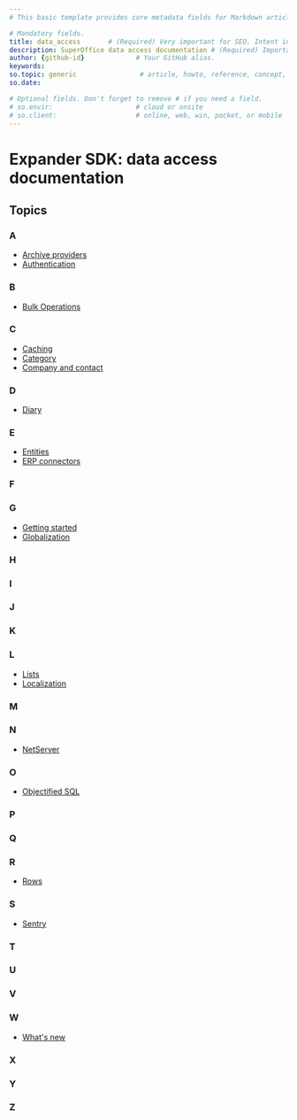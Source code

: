 ```yaml
---
# This basic template provides core metadata fields for Markdown articles on docs.superoffice.com.

# Mandatory fields.
title: data_access       # (Required) Very important for SEO. Intent in a unique string of 43-59 chars including spaces.
description: SuperOffice data access documentation # (Required) Important for SEO. Recommended character length is 115-145 characters including spaces.
author: {github-id}             # Your GitHub alias.
keywords:
so.topic: generic                # article, howto, reference, concept, guide
so.date:

# Optional fields. Don't forget to remove # if you need a field.
# so.envir:                     # cloud or onsite
# so.client:                    # online, web, win, pocket, or mobile
---
```


# Expander SDK: data access documentation

## Topics

### A

* [Archive providers][6]
* [Authentication][7]

### B

* [Bulk Operations][3]

### C

* [Caching][13]
* [Category][16]
* [Company and contact][15]

<!-- * [Custom fields](custom-fields/index.md) -->

### D

* [Diary][14]

<!-- * [Documents](documents/index.md) -->

### E

* [Entities][5]
* [ERP connectors][10]

### F

### G

* [Getting started][2]
* [Globalization][11]

### H

### I

### J

### K

### L

* [Lists][9]
* [Localization][11]

### M

### N

* [NetServer][8]

### O

* [Objectified SQL](osql/index.md)

### P

<!-- * [Project](project/index.md) -->

### Q

<!-- * [Quote](quote/index.md) -->

### R

<!-- * [Request Management](request-management/index.md) -->

* [Rows][4]

### S

* [Sentry][12]

<!-- * [Saint / Sales Intelligence](sales/saint/index.md)
* [Sale](sales/index.md)
* [Search](search/index.md)
* [Selection](search/selection/index.md)
* [Security](security/index.md)
* [Service](service/index.md) -->

### T

### U

### V

### W

* [What's new][1]

### X

### Y

### Z

<!-- Referenced links -->
[1]: whats-new/index.md
[2]: getting-started/index.md
[3]: bulk-operations/index.md
[4]: rows/index.md
[5]: entities/index.md
[6]: archive-providers/index.md
[7]: authentication/index.md
[8]: netserver/index.md
[9]: lists/index.md
[10]: erp-connectors/index.md
[11]: globalization-and-localization/index.md
[12]: sentry/index.md
[13]: caching/index.md
[14]: diary/index.md
[15]: company-and-contact/index.md
[16]: company-and-contact/category/index.md
